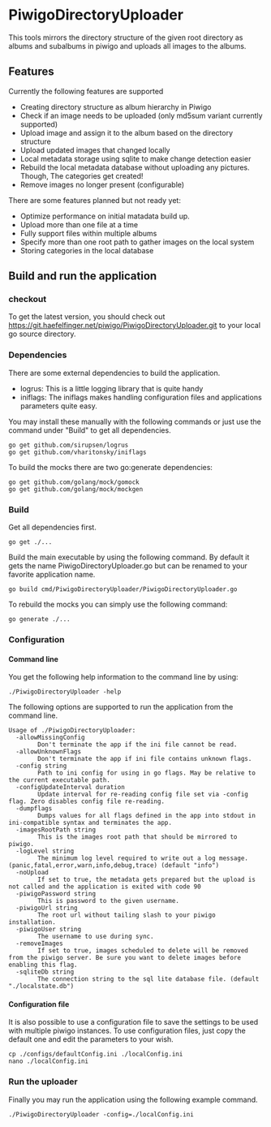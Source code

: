 # PiwigoDirectoryUploader

This tools mirrors the directory structure of the given root directory as albums and subalbums in piwigo
and uploads all images to the albums.

## Features

Currently the following features are supported

- Creating directory structure as album hierarchy in Piwigo
- Check if an image needs to be uploaded (only md5sum variant currently supported)
- Upload image and assign it to the album based on the directory structure
- Upload updated images that changed locally
- Local metadata storage using sqlite to make change detection easier
- Rebuild the local metadata database without uploading any pictures. Though, The categories get created!
- Remove images no longer present (configurable)

There are some features planned but not ready yet:

- Optimize performance on initial matadata build up.
- Upload more than one file at a time
- Fully support files within multiple albums
- Specify more than one root path to gather images on the local system
- Storing categories in the local database

## Build and run the application

### checkout

To get the latest version, you should check out https://git.haefelfinger.net/piwigo/PiwigoDirectoryUploader.git to
your local go source directory.

### Dependencies

There are some external dependencies to build the application.

- logrus: This is a little logging library that is quite handy
- iniflags: The iniflags makes handling configuration files and applications parameters quite easy.

You may install these manually with the following commands or just use the command under "Build" to get all dependencies.

```
go get github.com/sirupsen/logrus
go get github.com/vharitonsky/iniflags
```

To build the mocks there are two go:generate dependencies:

```
go get github.com/golang/mock/gomock
go get github.com/golang/mock/mockgen
```

### Build

Get all dependencies first.

```
go get ./...
```

Build the main executable by using the following command. By default it gets the name PiwigoDirectoryUploader.go but
can be renamed to your favorite application name.

```
go build cmd/PiwigoDirectoryUploader/PiwigoDirectoryUploader.go
```

To rebuild the mocks you can simply use the following command:

```
go generate ./...
```

### Configuration

#### Command line

You get the following help information to the command line by using:

```
./PiwigoDirectoryUploader -help
```

The following options are supported to run the application from the command line.

```
Usage of ./PiwigoDirectoryUploader:
  -allowMissingConfig
        Don't terminate the app if the ini file cannot be read.
  -allowUnknownFlags
        Don't terminate the app if ini file contains unknown flags.
  -config string
        Path to ini config for using in go flags. May be relative to the current executable path.
  -configUpdateInterval duration
        Update interval for re-reading config file set via -config flag. Zero disables config file re-reading.
  -dumpflags
        Dumps values for all flags defined in the app into stdout in ini-compatible syntax and terminates the app.
  -imagesRootPath string
        This is the images root path that should be mirrored to piwigo.
  -logLevel string
        The minimum log level required to write out a log message. (panic,fatal,error,warn,info,debug,trace) (default "info")
  -noUpload
        If set to true, the metadata gets prepared but the upload is not called and the application is exited with code 90
  -piwigoPassword string
        This is password to the given username.
  -piwigoUrl string
        The root url without tailing slash to your piwigo installation.
  -piwigoUser string
        The username to use during sync.
  -removeImages
        If set to true, images scheduled to delete will be removed from the piwigo server. Be sure you want to delete images before enabling this flag.
  -sqliteDb string
        The connection string to the sql lite database file. (default "./localstate.db")
```

#### Configuration file

It is also possible to use a configuration file to save the settings to be used with multiple piwigo instances.
To use configuration files, just copy the default one and edit the parameters to your wish.

```
cp ./configs/defaultConfig.ini ./localConfig.ini
nano ./localConfig.ini
```

### Run the uploader

Finally you may run the application using the following example command.

```
./PiwigoDirectoryUploader -config=./localConfig.ini
```